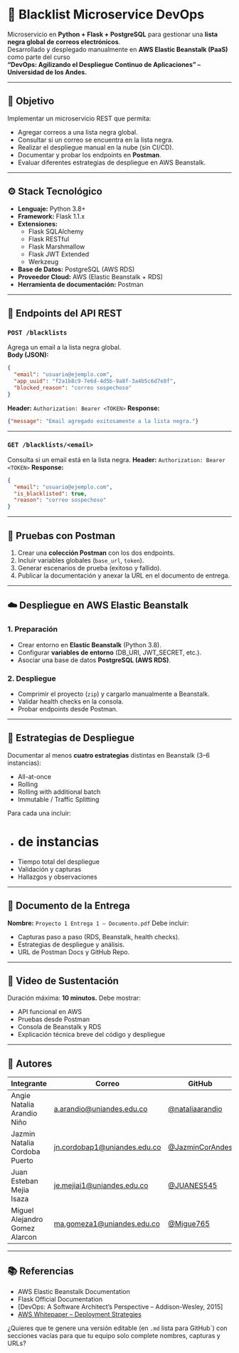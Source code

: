 # 🧩 Blacklist Microservice DevOps

Microservicio en **Python + Flask + PostgreSQL** para gestionar una **lista negra global de correos electrónicos**.  
Desarrollado y desplegado manualmente en **AWS Elastic Beanstalk (PaaS)** como parte del curso  
**“DevOps: Agilizando el Despliegue Continuo de Aplicaciones” – Universidad de los Andes.**

---

## 🚀 Objetivo

Implementar un microservicio REST que permita:
- Agregar correos a una lista negra global.
- Consultar si un correo se encuentra en la lista negra.
- Realizar el despliegue manual en la nube (sin CI/CD).
- Documentar y probar los endpoints en **Postman**.
- Evaluar diferentes estrategias de despliegue en AWS Beanstalk.

---

## ⚙️ Stack Tecnológico

- **Lenguaje:** Python 3.8+
- **Framework:** Flask 1.1.x  
- **Extensiones:**
  - Flask SQLAlchemy  
  - Flask RESTful  
  - Flask Marshmallow  
  - Flask JWT Extended  
  - Werkzeug  
- **Base de Datos:** PostgreSQL (AWS RDS)
- **Proveedor Cloud:** AWS (Elastic Beanstalk + RDS)
- **Herramienta de documentación:** Postman

---

## 📡 Endpoints del API REST

### `POST /blacklists`
Agrega un email a la lista negra global.  
**Body (JSON):**
```json
{
  "email": "usuario@ejemplo.com",
  "app_uuid": "f2a1b8c9-7e6d-4d5b-9a8f-3a4b5c6d7e8f",
  "blocked_reason": "correo sospechoso"
}
````

**Header:**
`Authorization: Bearer <TOKEN>`
**Response:**

```json
{"message": "Email agregado exitosamente a la lista negra."}
```

---

### `GET /blacklists/<email>`

Consulta si un email está en la lista negra.
**Header:**
`Authorization: Bearer <TOKEN>`
**Response:**

```json
{
  "email": "usuario@ejemplo.com",
  "is_blacklisted": true,
  "reason": "correo sospechoso"
}
```

---

## 🧪 Pruebas con Postman

1. Crear una **colección Postman** con los dos endpoints.
2. Incluir variables globales (`base_url`, `token`).
3. Generar escenarios de prueba (exitoso y fallido).
4. Publicar la documentación y anexar la URL en el documento de entrega.

---

## ☁️ Despliegue en AWS Elastic Beanstalk

### 1. Preparación

* Crear entorno en **Elastic Beanstalk** (Python 3.8).
* Configurar **variables de entorno** (DB_URI, JWT_SECRET, etc.).
* Asociar una base de datos **PostgreSQL (AWS RDS)**.

### 2. Despliegue

* Comprimir el proyecto (`zip`) y cargarlo manualmente a Beanstalk.
* Validar health checks en la consola.
* Probar endpoints desde Postman.

---

## 🔁 Estrategias de Despliegue

Documentar al menos **cuatro estrategias** distintas en Beanstalk (3–6 instancias):

* All-at-once
* Rolling
* Rolling with additional batch
* Immutable / Traffic Splitting

Para cada una incluir:

* # de instancias
* Tiempo total del despliegue
* Validación y capturas
* Hallazgos y observaciones

---

## 📄 Documento de la Entrega

**Nombre:** `Proyecto 1 Entrega 1 – Documento.pdf`
Debe incluir:

* Capturas paso a paso (RDS, Beanstalk, health checks).
* Estrategias de despliegue y análisis.
* URL de Postman Docs y GitHub Repo.

---

## 🎥 Video de Sustentación

Duración máxima: **10 minutos.**
Debe mostrar:

* API funcional en AWS
* Pruebas desde Postman
* Consola de Beanstalk y RDS
* Explicación técnica breve del código y despliegue

---

## 👥 Autores

| Integrante | Correo | GitHub |
|------------|--------|--------|
| Angie Natalia Arandio Niño | a.arandio@uniandes.edu.co | [@nataliaarandio](https://github.com/nataliaarandio) |
| Jazmin Natalia Cordoba Puerto | jn.cordobap1@uniandes.edu.co | [@JazminCorAndes](https://github.com/JazminCorAndes) |
| Juan Esteban Mejia Isaza | je.mejiai1@uniandes.edu.co | [@JUANES545](https://github.com/JUANES545) |
| Miguel Alejandro Gomez Alarcon | ma.gomeza1@uniandes.edu.co | [@Migue765](https://github.com/Migue765) |

---

## 📚 Referencias

* AWS Elastic Beanstalk Documentation
* Flask Official Documentation
* [DevOps: A Software Architect’s Perspective – Addison-Wesley, 2015]
* [AWS Whitepaper – Deployment Strategies](https://docs.aws.amazon.com/whitepapers/latest/introduction-devops-aws/aeb-deployment-strategies.html)


¿Quieres que te genere una versión editable (en `.md` lista para GitHub`) con secciones vacías para que tu equipo solo complete nombres, capturas y URLs?
```
